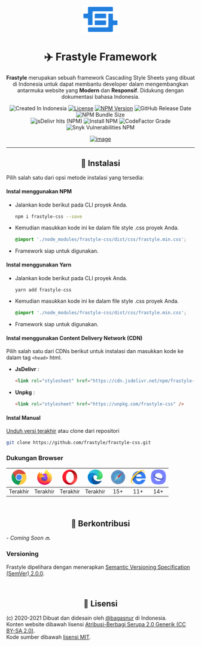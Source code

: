 <br>
<p align="center"><img width="100"src="https://raw.githubusercontent.com/bagasnur/frastyle-resource/main/branding/frastyle-icon.png"></p>

<h1 align="center"> ✈️ Frastyle Framework</h1>

<p align="center"> <b>Frastyle</b> merupakan sebuah framework Cascading Style Sheets yang dibuat di Indonesia untuk dapat membantu developer dalam mengembangkan antarmuka website yang <b>Modern</b> dan <b>Responsif</b>. Didukung dengan dokumentasi bahasa Indonesia. </p>

<div align="center">

![Created In Indonesia](https://img.shields.io/badge/created%20in-Indonesia-red?style=flat-square)
[![License](https://img.shields.io/github/license/frastyle/frastyle-css?style=flat-square)](https://github.com/frastyle/frastyle-css/blob/main/LICENSE)
[![NPM Version](https://img.shields.io/npm/v/frastyle-css?style=flat-square)](https://www.npmjs.com/package/frastyle-css)
![GitHub Release Date](https://img.shields.io/github/release-date/frastyle/frastyle-css?label=release&style=flat-square)
![NPM Bundle Size](https://img.shields.io/bundlephobia/min/frastyle-css?style=flat-square)
<br>
![jsDelivr hits (NPM)](https://img.shields.io/jsdelivr/npm/hy/frastyle-css?color=orange&style=flat-square)
![Install NPM](https://img.shields.io/npm/dt/frastyle-css?style=flat-square)
![CodeFactor Grade](https://img.shields.io/codefactor/grade/github/frastyle/frastyle-css?style=flat-square)
![Snyk Vulnerabilities NPM](https://img.shields.io/snyk/vulnerabilities/npm/frastyle-css?style=flat-square)
<br>

[![image](https://img.shields.io/badge/-Website%20Dokumentasi%20✈-informational?style=for-the-badge)](https://frastyle.com)

</div>

---

<h2 align="center"> 📌 Instalasi </h2>

Pilih salah satu dari opsi metode instalasi yang tersedia:

#### Instal menggunakan NPM

-   Jalankan kode berikut pada CLI proyek Anda.
    ```sh
    npm i frastyle-css --save
    ```
-   Kemudian masukkan kode ini ke dalam file style .css proyek Anda.
    ```css
    @import './node_modules/frastyle-css/dist/css/frastyle.min.css';
    ```
-   Framework siap untuk digunakan.

#### Instal menggunakan Yarn

-   Jalankan kode berikut pada CLI proyek Anda.
    ```sh
    yarn add frastyle-css
    ```
-   Kemudian masukkan kode ini ke dalam file style .css proyek Anda.
    ```css
    @import './node_modules/frastyle-css/dist/css/frastyle.min.css';
    ```
-   Framework siap untuk digunakan.

#### Instal menggunakan Content Delivery Network (CDN)

Pilih salah satu dari CDNs berikut untuk instalasi dan masukkan kode ke dalam tag `<head>` html.

-   **JsDelivr** :

    ```html
    <link rel="stylesheet" href="https://cdn.jsdelivr.net/npm/frastyle-css/dist/css/frastyle.min.css" />
    ```

-   **Unpkg** :
    ```html
    <link rel="stylesheet" href="https://unpkg.com/frastyle-css" />
    ```

#### Instal Manual

[Unduh versi terakhir](https://github.com/frastyle/frastyle-css/releases/latest/download/frastyle-css-0.2.0.zip)
atau clone dari repositori

```sh
git clone https://github.com/frastyle/frastyle-css.git
```

### Dukungan Browser

| <img width="40px" ismap alt="Chrome" src="https://github.com/bagasnur/frastyle-resource/blob/main/browser-support/chrome.png?raw=true"> | <img width="40px" ismap alt="Firefox" src="https://github.com/bagasnur/frastyle-resource/blob/main/browser-support/firefox.png?raw=true"> | <img width="40px" ismap alt="Opera" src="https://github.com/bagasnur/frastyle-resource/blob/main/browser-support/opera.png?raw=true"> | <img width="40px" ismap alt="Edge" src="https://github.com/bagasnur/frastyle-resource/blob/main/browser-support/edge.png?raw=true"> | <img width="40px" ismap alt="Safari" src="https://github.com/bagasnur/frastyle-resource/blob/main/browser-support/safari.png?raw=true"> | <img width="40px" ismap alt="Internet Explorer" src="https://github.com/bagasnur/frastyle-resource/blob/main/browser-support/ie.png?raw=true"> | <img width="40px" ismap alt="Samsung" src="https://github.com/bagasnur/frastyle-resource/blob/main/browser-support/samsung.png?raw=true"> |
| :-------------------------------------------------------------------------------------------------------------------------------------: | :---------------------------------------------------------------------------------------------------------------------------------------: | :-----------------------------------------------------------------------------------------------------------------------------------: | :---------------------------------------------------------------------------------------------------------------------------------: | :-------------------------------------------------------------------------------------------------------------------------------------: | :--------------------------------------------------------------------------------------------------------------------------------------------: | :---------------------------------------------------------------------------------------------------------------------------------------: |
|                                                                Terakhir                                                                 |                                                                 Terakhir                                                                  |                                                               Terakhir                                                                |                                                              Terakhir                                                               |                                                                   15+                                                                   |                                                                      11+                                                                       |                                                                    14+                                                                    |

<br>

<h2 align="center"> 🌱 Berkontribusi </h2>

_- Coming Soon_ 🔜

### Versioning

Frastyle dipelihara dengan menerapkan [Semantic Versioning Specification (SemVer) 2.0.0](https://semver.org/lang/id/spec/v2.0.0.html).

<br>

<h2 align="center"> 📄 Lisensi </h2>

(c) 2020-2021 Dibuat dan didesain oleh [@bagasnur](https://github.com/bagasnur) di Indonesia.
<br>
Konten website dibawah lisensi [Atribusi-Berbagi Serupa 2.0 Generik (CC BY-SA 2.0)](https://creativecommons.org/licenses/by-sa/2.0).
<br>
Kode sumber dibawah [lisensi MIT](https://github.com/frastyle/frastyle-css/blob/main/LICENSE).
